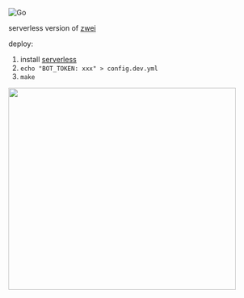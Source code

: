 ![Go](https://github.com/jqs7/drei/workflows/Go/badge.svg)

serverless version of [zwei](https://github.com/jqs7/zwei)

deploy:
1. install [serverless](https://github.com/serverless/serverless#quick-start)
2. `echo "BOT_TOKEN: xxx" > config.dev.yml`
3. `make`

<img src="https://user-images.githubusercontent.com/12208686/74739439-c8c14180-5293-11ea-9cad-cb8e1c705fdf.png" align="left" height="400" width="450" >
